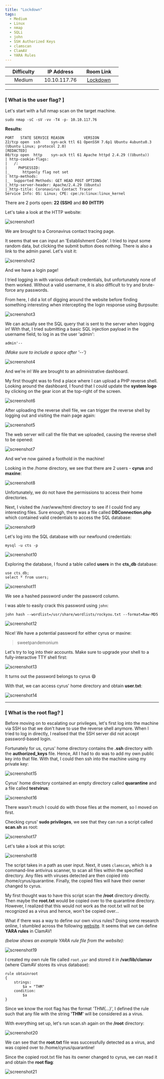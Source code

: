 ```yaml
---
title: "Lockdown"
tags:
  - Medium
  - Linux
  - nmap
  - SQLi
  - john
  - SSH Authorized Keys
  - clamscan
  - ClamAV
  - YARA Rules
---
```


|  | Difficulty |  |  IP Address   |  | Room Link |  |
|--| :--------: |--| :-----------: |--| :--------:|--|
|  |   Medium   |  |  10.10.117.76 |  | [Lockdown](https://tryhackme.com/room/lockdown) |  |

---

### [ What is the user flag? ]

Let's start with a full nmap scan on the target machine.

```
sudo nmap -sC -sV -vv -T4 -p- 10.10.117.76
```

**Results:**

```
PORT   STATE SERVICE REASON         VERSION
22/tcp open  ssh     syn-ack ttl 61 OpenSSH 7.6p1 Ubuntu 4ubuntu0.3 (Ubuntu Linux; protocol 2.0)
[REDACTED]
80/tcp open  http    syn-ack ttl 61 Apache httpd 2.4.29 ((Ubuntu))
| http-cookie-flags: 
|   /: 
|     PHPSESSID: 
|_      httponly flag not set
| http-methods: 
|_  Supported Methods: GET HEAD POST OPTIONS
|_http-server-header: Apache/2.4.29 (Ubuntu)
|_http-title: Coronavirus Contact Tracer
Service Info: OS: Linux; CPE: cpe:/o:linux:linux_kernel
```

There are 2 ports open: **22 (SSH)** and **80 (HTTP)**

Let's take a look at the HTTP website:

![screenshot1](../assets/images/lockdown/screenshot1.png)

We are brought to a Coronavirus contact tracing page.

It seems that we can input an 'Establishment Code'. I tried to input some random data, but clicking the submit button does nothing. There is also a link to the admin panel. Let's visit it:

![screenshot2](../assets/images/lockdown/screenshot2.png)

And we have a login page!

I tried logging in with various default credentials, but unfortunately none of them worked. Without a valid username, it is also difficult to try and brute-force any passwords.

From here, I did a lot of digging around the website before finding something interesting when intercepting the login response using Burpsuite:

![screenshot3](../assets/images/lockdown/screenshot3.png)

We can actually see the SQL query that is sent to the server when logging in! With that, I tried submitting a basic SQL injection payload in the username field, to log in as the user 'admin':

```
admin'-- 
```

 *(Make sure to include a space after '--')*

![screenshot4](../assets/images/lockdown/screenshot4.png)

And we're in! We are brought to an administrative dashboard.

My first thought was to find a place where I can upload a PHP reverse shell. Looking around the dashboard, I found that I could update the **system logo** by clicking on the gear icon at the top-right of the screen. 

![screenshot6](../assets/images/lockdown/screenshot6.png)

After uploading the reverse shell file, we can trigger the reverse shell by logging out and visiting the main page again:

![screenshot5](../assets/images/lockdown/screenshot5.png)

The web server will call the file that we uploaded, causing the reverse shell to be opened:

![screenshot7](../assets/images/lockdown/screenshot7.png)

And we've now gained a foothold in the machine!

Looking in the /home directory, we see that there are 2 users - **cyrus** and **maxine**:

![screenshot8](../assets/images/lockdown/screenshot8.png)

Unfortunately, we do not have the permissions to access their home directories.

Next, I visited the /var/www/html directory to see if I could find any interesting files. Sure enough, there was a file called **DBConnection.php** which contained valid credentials to access the SQL database:

![screenshot9](../assets/images/lockdown/screenshot9.png)

Let's log into the SQL database with our newfound credentials:

```
mysql -u cts -p
```

![screenshot10](../assets/images/lockdown/screenshot10.png)

Exploring the database, I found a table called **users** in the **cts_db** database:

``` 
use cts_db;
select * from users;
```

![screenshot11](../assets/images/lockdown/screenshot11.png)

We see a hashed password under the password column.

I was able to easily crack this password using `john`:

```
john hash --wordlist=/usr/share/wordlists/rockyou.txt --format=Raw-MD5
```

![screenshot12](../assets/images/lockdown/screenshot12.png)

Nice! We have a potential password for either cyrus or maxine:

> sweetpandemonium

Let's try to log into their accounts. Make sure to upgrade your shell to a fully-interactive TTY shell first:

![screenshot13](../assets/images/lockdown/screenshot13.png)

It turns out the password belongs to cyrus :smile:

With that, we can access cyrus' home directory and obtain **user.txt**:

![screenshot14](../assets/images/lockdown/screenshot14.png)

---

### [ What is the root flag? ]

Before moving on to escalating our privileges, let's first log into the machine via SSH so that we don't have to use the reverse shell anymore. When I tried to log in directly, I realised that the SSH server did not accept password-based login.

Fortunately for us, cyrus' home directory contains the **.ssh** directory with the **authorized_keys** file. Hence, All I had to do was to add my own public key into that file. With that, I could then ssh into the machine using my private key:

![screenshot15](../assets/images/lockdown/screenshot15.png)

Cyrus' home directory contained an empty directory called **quarantine** and a file called **testvirus**:

![screenshot16](../assets/images/lockdown/screenshot16.png)

There wasn't much I could do with those files at the moment, so I moved on first.

Checking cyrus' **sudo privileges**, we see that they can run a script called **scan.sh** as root:

![screenshot17](../assets/images/lockdown/screenshot17.png)

Let's take a look at this script:

![screenshot18](../assets/images/lockdown/screenshot18.png)

The script takes in a path as user input. Next, it uses `clamscan`, which is a command-line antivirus scanner, to scan all files within the specified directory. Any files with viruses detected are then copied into /home/cyrus/quarantine. Finally, the copied files will have their owner changed to cyrus.

My first thought was to have this script scan the **/root** directory directly. Then maybe the **root.txt** would be copied over to the quarantine directory. However, I realized that this would not work as the root.txt will not be recognized as a virus and hence, won't be copied over...

What if there was a way to define our own virus rules? Doing some research online, I stumbled across the following [website](https://docs.clamav.net/manual/Signatures/YaraRules.html). It seems that we can define **YARA rules** in ClamAV!

*(below shows an example YARA rule file from the website):*

![screenshot19](../assets/images/lockdown/screenshot19.png)

I created my own rule file called `root.yar` and stored it in **/var/lib/clamav** (where ClamAV stores its virus database):

```
rule obtainroot
{
	strings:
		$a = "THM"
	condition:
		$a
}
```

Since we know the root flag has the format 'THM{...}', I defined the rule such that any file with the string **'THM'** will be considered as a virus.

With everything set up, let's run scan.sh again on the **/root** directory:

![screenshot20](../assets/images/lockdown/screenshot20.png)

We can see that the **root.txt** file was successfully detected as a virus, and was copied over to /home/cyrus/quarantine!

Since the copied root.txt file has its owner changed to cyrus, we can read it and obtain the **root flag**:

![screenshot21](../assets/images/lockdown/screenshot21.png)